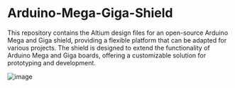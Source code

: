 # Arduino-Mega-Giga-Shield
This repository contains the Altium design files for an open-source Arduino Mega and Giga shield, providing a flexible platform that can be adapted for various projects. The shield is designed to extend the functionality of Arduino Mega and Giga boards, offering a customizable solution for prototyping and development.

![image](https://github.com/user-attachments/assets/14d639fc-b8a7-476d-918b-cbe32c3b54be)
